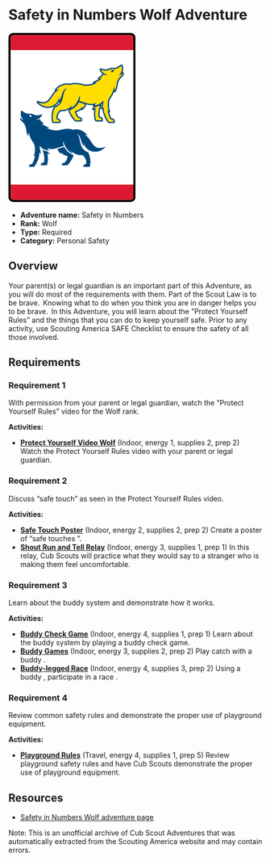 # Safety in Numbers Wolf Adventure

![Safety in Numbers Wolf adventure belt loop](images/safety-in-numbers.jpg)

- **Adventure name:** Safety in Numbers
- **Rank:** Wolf
- **Type:** Required
- **Category:** Personal Safety

## Overview

Your parent(s) or legal guardian is an important part of this Adventure, as you will do most of the requirements with them. Part of the Scout Law is to be brave.  Knowing what to do when you think you are in danger helps you to be brave.  In this Adventure, you will learn about the ”Protect Yourself Rules” and the things that you can do to keep yourself safe. Prior to any activity, use Scouting America SAFE Checklist to ensure the safety of all those involved.

## Requirements

### Requirement 1

With permission from your parent or legal guardian, watch the ”Protect Yourself Rules” video for the Wolf rank.

**Activities:**

- **[Protect Yourself Video Wolf](https://www.scouting.org/cub-scout-activities/protect-yourself-video-wolf/)** (Indoor, energy 1, supplies 2, prep 2)
  Watch the Protect Yourself Rules video with your parent or legal guardian.

### Requirement 2

Discuss “safe touch” as seen in the Protect Yourself Rules video.

**Activities:**

- **[Safe Touch Poster](https://www.scouting.org/cub-scout-activities/safe-touch-poster/)** (Indoor, energy 2, supplies 2, prep 2)
  Create a poster of “safe touches ”.
- **[Shout Run and Tell Relay](https://www.scouting.org/cub-scout-activities/run-shout-and-tell-relay/)** (Indoor, energy 3, supplies 1, prep 1)
  In this relay, Cub Scouts will practice what they would say to a stranger who is making them feel uncomfortable.

### Requirement 3

Learn about the buddy system and demonstrate how it works.

**Activities:**

- **[Buddy Check Game](https://www.scouting.org/cub-scout-activities/buddy-check-game/)** (Indoor, energy 4, supplies 1, prep 1)
  Learn about the buddy system by  playing a buddy check game.
- **[Buddy Games](https://www.scouting.org/cub-scout-activities/buddy-games/)** (Indoor, energy 3, supplies 2, prep 2)
  Play catch with a  buddy .
- **[Buddy-legged Race](https://www.scouting.org/cub-scout-activities/buddy-legged-race/)** (Indoor, energy 4, supplies 3, prep 2)
  Using a  buddy ,  participate  in a race .

### Requirement 4

Review common safety rules and demonstrate the proper use of playground equipment.

**Activities:**

- **[Playground Rules](https://www.scouting.org/cub-scout-activities/playground-rules/)** (Travel, energy 4, supplies 1, prep 5)
  Review playground safety rules and have Cub Scouts  demonstrate  the proper use of playground equipment.


## Resources

- [Safety in Numbers Wolf adventure page](https://www.scouting.org/cub-scout-adventures/safety-in-numbers/)

Note: This is an unofficial archive of Cub Scout Adventures that was automatically extracted from the Scouting America website and may contain errors.